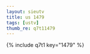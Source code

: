 ```yaml
--- 
layout: sieutv
title: us 1479
tags: [ustv]
thumb_re: q7t11479
---
```

{% include q7t1 key="1479" %} 
